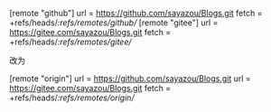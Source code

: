 


[remote "github"]
	url = https://github.com/sayazou/Blogs.git
	fetch = +refs/heads/*:refs/remotes/github/*
[remote "gitee"]
	url = https://gitee.com/sayazou/Blogs.git
	fetch = +refs/heads/*:refs/remotes/gitee/*


改为

[remote "origin"]
	url = https://github.com/sayazou/Blogs.git
	url = https://gitee.com/sayazou/Blogs.git
	fetch = +refs/heads/*:refs/remotes/origin/*

